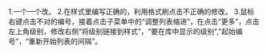 1.一个一个改。
2.在样式里编写正确的，利用格式刷点击不正确的修改。
3.鼠标右键点击不对的编号，接着点击子菜单中的“调整列表缩进”，在点击“更多”，点击左上角级别，修改右侧“将级别链接到样式”，“要在库中显示的级别","起始编号”，“重新开始列表的间隔”。
